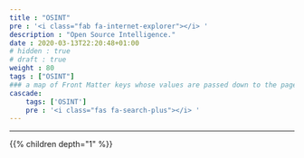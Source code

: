 ```yaml
---
title : "OSINT"
pre : '<i class="fab fa-internet-explorer"></i> '
description : "Open Source Intelligence."
date : 2020-03-13T22:20:48+01:00
# hidden : true
# draft : true
weight : 80
tags : ["OSINT"]
### a map of Front Matter keys whose values are passed down to the page's descendants unless overwritten by self or a closer ancestor's cascade. 
cascade:
    tags: ['OSINT']
    pre : '<i class="fas fa-search-plus"></i> '
---
```


---

{{% children depth="1" %}}
